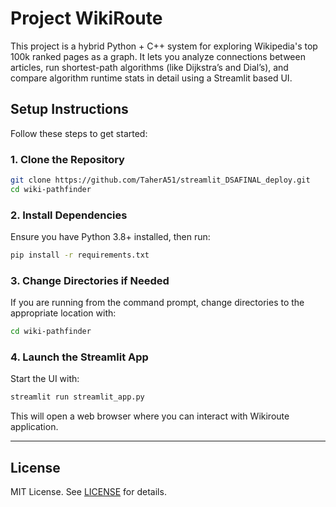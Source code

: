 
# Project WikiRoute

This project is a hybrid Python + C++ system for exploring Wikipedia's top 100k ranked pages as a graph. It lets you analyze connections between articles, run shortest-path algorithms (like Dijkstra’s and Dial’s), and compare algorithm runtime stats in detail using a Streamlit based UI.

## Setup Instructions

Follow these steps to get started:

### 1. Clone the Repository

```bash
git clone https://github.com/TaherA51/streamlit_DSAFINAL_deploy.git
cd wiki-pathfinder
````

### 2. Install Dependencies

Ensure you have Python 3.8+ installed, then run:

```bash
pip install -r requirements.txt
```

### 3. Change Directories if Needed

If you are running from the command prompt, change directories to the appropriate location with:

```bash
cd wiki-pathfinder
```

### 4. Launch the Streamlit App

Start the UI with:

```bash
streamlit run streamlit_app.py
```

This will open a web browser where you can interact with Wikiroute application.

---

##  License

MIT License. See [LICENSE](LICENSE) for details.
